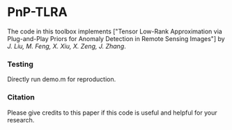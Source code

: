 # PnP-TLRA

The code in this toolbox implements ["Tensor Low-Rank Approximation via Plug-and-Play Priors for Anomaly Detection in Remote Sensing Images"] by <i>J. Liu, M. Feng, X. Xiu, X. Zeng, J. Zhang</i>.


### Testing
Directly run demo.m for reproduction.

### Citation
Please give credits to this paper if this code is useful and helpful for your research.
